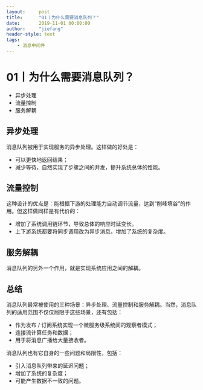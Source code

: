 ```yaml
---
layout:     post
title:      "01丨为什么需要消息队列？"
date:       2019-11-01 00:00:00
author:     "jiefang"
header-style: text
tags:
    - 消息中间件
---
```

# 01丨为什么需要消息队列？
- 异步处理
- 流量控制
- 服务解耦
## 异步处理
消息队列被用于实现服务的异步处理。这样做的好处是：
- 可以更快地返回结果；
- 减少等待，自然实现了步骤之间的并发，提升系统总体的性能。

## 流量控制
这种设计的优点是：能根据下游的处理能力自动调节流量，达到“削峰填谷”的作用。但这样做同样是有代价的：
- 增加了系统调用链环节，导致总体的响应时延变长。
- 上下游系统都要将同步调用改为异步消息，增加了系统的复杂度。

## 服务解耦
消息队列的另外一个作用，就是实现系统应用之间的解耦。
## 总结
消息队列最常被使用的三种场景：异步处理、流量控制和服务解耦。当然，消息队
列的适用范围不仅仅局限于这些场景，还有包括：
- 作为发布 / 订阅系统实现一个微服务级系统间的观察者模式；
- 连接流计算任务和数据；
- 用于将消息广播给大量接收者。

消息队列也有它自身的一些问题和局限性，包括：
- 引入消息队列带来的延迟问题；
- 增加了系统的复杂度；
- 可能产生数据不一致的问题。